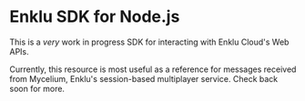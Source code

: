 # Enklu SDK for Node.js

This is a _very_ work in progress SDK for interacting with Enklu Cloud's Web APIs.

Currently, this resource is most useful as a reference for messages received from Mycelium, Enklu's session-based multiplayer service. Check back soon for more.
